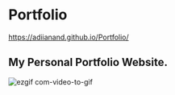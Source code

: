 # Portfolio
https://adiianand.github.io/Portfolio/
## My Personal Portfolio Website.
![ezgif com-video-to-gif](https://github.com/AdiiAnand/Portfolio/assets/35601079/248a9653-23cf-4fef-88f4-250707729c8a)
